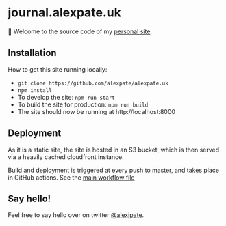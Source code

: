 # journal.alexpate.uk

👋 Welcome to the source code of my [personal site](https://alexpate.uk).

## Installation

How to get this site running locally:

- `git clone https://github.com/alexpate/alexpate.uk`
- `npm install`
- To develop the site: `npm run start`
- To build the site for production: `npm run build`
- The site should now be running at http://localhost:8000

## Deployment

As it is a static site, the site is hosted in an S3 bucket, which is then served via a heavily cached cloudfront instance.

Build and deployment is triggered at every push to master, and takes place in GitHub actions. See the [main workflow file](.github/workflows/build-and-deploy.yml)

## Say hello!

Feel free to say hello over on twitter [@alexjpate](http://twitter.com/alexjpate).
